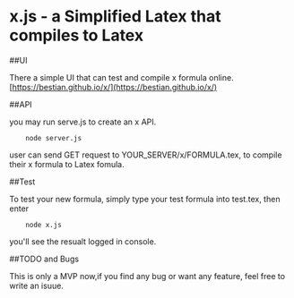 # x.js - a Simplified Latex that compiles to Latex


##UI

There a simple UI that can test and compile x formula online.
[https://bestian.github.io/x/](https://bestian.github.io/x/)



##API

you may run serve.js to create an x API.

		node server.js

user can send GET request to YOUR_SERVER/x/FORMULA.tex, to compile their x formula to Latex fomula.


##Test


To test your new formula, simply type your test formula into test.tex, then enter

		node x.js


you'll see the resualt logged in console.


##TODO and Bugs

This is only a MVP now,if you find any bug or want any feature, feel free to write an isuue.